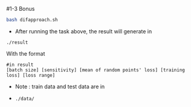#1-3 Bonus

```bash
bash difapproach.sh
```

* After running the task above, the result will generate in

```
./result
```

With the format

```
#in result
[batch size] [sensitivity] [mean of random points' loss] [training loss] [loss range]
```

* Note : train data and test data are in

* ```bash
  ./data/
  ```

  